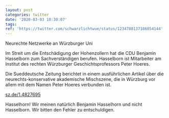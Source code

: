 ```yaml
---
layout: post
categories: twitter
date: '2020-03-03 10:30:07'
tags: 
ref: 'https://twitter.com/schwarzlichtwue/status/1234788137186054144'
---
```

Neurechte Netzwerke an Würzburger Uni



Im Streit um die Entschädigung der Hohenzollern hat die CDU Benjamin Hasselborn zum Sachverständigen berufen. Hasselborn ist Mitarbeiter am Institut des rechten Würzburger Geschichtsprofessors Peter Hoeres.

Die Sueddeutsche Zeitung berichtet in einem ausführlichen Artikel über die neurechts-konservative akademische Mischszene, die in Würzburg vor allem mit dem Namen Peter Hoeres verbunden ist.



[sz.de/1.4827695](https://sz.de/1.4827695)

Hasselhorn! Wir meinen natürlich Benjamin Hasselhorn und nicht Hasselborn. Wir bitten den Fehler zu entschuldigen.